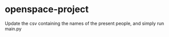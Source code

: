 # openspace-project
Update the csv containing the names of the present people, and simply run main.py
